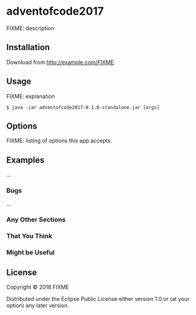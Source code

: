 # adventofcode2017

FIXME: description

## Installation

Download from http://example.com/FIXME.

## Usage

FIXME: explanation

    $ java -jar adventofcode2017-0.1.0-standalone.jar [args]

## Options

FIXME: listing of options this app accepts.

## Examples

...

### Bugs

...

### Any Other Sections
### That You Think
### Might be Useful

## License

Copyright © 2018 FIXME

Distributed under the Eclipse Public License either version 1.0 or (at
your option) any later version.
